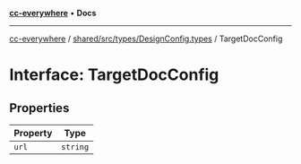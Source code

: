 [**cc-everywhere**](../../../../../index.md) • **Docs**

***

[cc-everywhere](../../../../../index.md) / [shared/src/types/DesignConfig.types](../index.md) / TargetDocConfig

# Interface: TargetDocConfig

## Properties

| Property | Type |
| ------ | ------ |
| `url` | `string` |
